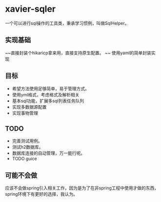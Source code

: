# xavier-sqler

一个可以进行sql操作的工具类，秉承学习惯例，叫做SqlHelper。

## 实现基础
~~直接封装个hikaricp拿来用，直接支持原生配置。  ~~
使用yaml的简单封装实现

## 目标
- 希望方法使用足够简单，易于管理方式。
- 使用yml格式，考虑格式及解析相关
- 基本sql功能，扩展多sql列表任务队列
- 实现多数据源配置
- 实现事物管理

## TODO
- 完善测试用例。
- 测试h2数据库。
- 数据库连接的自动管理，万一能行呢。
- TODO guice

## 可能不会做
应该不会做spring引入相关工作，因为是为了在非spring工程中使用才做的东西，spring环境下有更好的选择，我认为。